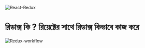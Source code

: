 ![React-Redux](https://user-images.githubusercontent.com/58470993/123637853-4c078580-d840-11eb-86e9-12254c682b77.png)
<p align='center'><h1>রিডাক্স কি ? রিয়েক্টের সাথে রিডাক্স কিভাবে কাজ করে </h1></p>

![Redux-workflow](https://user-images.githubusercontent.com/58470993/123638093-938e1180-d840-11eb-85c1-bf801a7e2665.gif)
